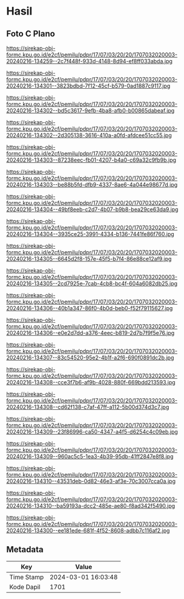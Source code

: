 # Hasil

## Foto C Plano

https://sirekap-obj-formc.kpu.go.id/e2cf/pemilu/pdpr/17/07/03/20/20/1707032020003-20240216-134259--2c7f448f-933d-4148-8d94-ef8ff033abda.jpg

https://sirekap-obj-formc.kpu.go.id/e2cf/pemilu/pdpr/17/07/03/20/20/1707032020003-20240216-134301--3823bdbd-7f12-45cf-b579-0ad1887c9117.jpg

https://sirekap-obj-formc.kpu.go.id/e2cf/pemilu/pdpr/17/07/03/20/20/1707032020003-20240216-134302--bd5c3617-9efb-4ba8-afb0-b00865dabeaf.jpg

https://sirekap-obj-formc.kpu.go.id/e2cf/pemilu/pdpr/17/07/03/20/20/1707032020003-20240216-134302--2d305138-3616-410a-a0fd-afdcee51cc55.jpg

https://sirekap-obj-formc.kpu.go.id/e2cf/pemilu/pdpr/17/07/03/20/20/1707032020003-20240216-134303--87238eec-fb01-4207-b4a0-c69a32c9fb9b.jpg

https://sirekap-obj-formc.kpu.go.id/e2cf/pemilu/pdpr/17/07/03/20/20/1707032020003-20240216-134303--be88b5fd-dfb9-4337-8ae6-4a044e98677d.jpg

https://sirekap-obj-formc.kpu.go.id/e2cf/pemilu/pdpr/17/07/03/20/20/1707032020003-20240216-134304--49bf8eeb-c2d7-4b07-b9b8-bea29ce63da9.jpg

https://sirekap-obj-formc.kpu.go.id/e2cf/pemilu/pdpr/17/07/03/20/20/1707032020003-20240216-134304--3935ce25-3991-4334-b136-7441fe86f760.jpg

https://sirekap-obj-formc.kpu.go.id/e2cf/pemilu/pdpr/17/07/03/20/20/1707032020003-20240216-134305--6645d2f8-157e-45f5-b7f4-86e88ce12af9.jpg

https://sirekap-obj-formc.kpu.go.id/e2cf/pemilu/pdpr/17/07/03/20/20/1707032020003-20240216-134305--2cd7925e-7cab-4cb8-bc4f-604a6082db25.jpg

https://sirekap-obj-formc.kpu.go.id/e2cf/pemilu/pdpr/17/07/03/20/20/1707032020003-20240216-134306--40b1a347-86f0-4b0d-beb0-f52f79115627.jpg

https://sirekap-obj-formc.kpu.go.id/e2cf/pemilu/pdpr/17/07/03/20/20/1707032020003-20240216-134306--e0e2d7dd-a376-4eec-b819-2d7b7f9f5e76.jpg

https://sirekap-obj-formc.kpu.go.id/e2cf/pemilu/pdpr/17/07/03/20/20/1707032020003-20240216-134307--83c54520-95e2-4b1f-a2f6-690f0891dc2b.jpg

https://sirekap-obj-formc.kpu.go.id/e2cf/pemilu/pdpr/17/07/03/20/20/1707032020003-20240216-134308--cce3f7b6-af9b-4028-880f-669bdd213593.jpg

https://sirekap-obj-formc.kpu.go.id/e2cf/pemilu/pdpr/17/07/03/20/20/1707032020003-20240216-134308--cd62f138-c7af-47ff-a112-5b00d374d3c7.jpg

https://sirekap-obj-formc.kpu.go.id/e2cf/pemilu/pdpr/17/07/03/20/20/1707032020003-20240216-134309--23f86996-ca50-4347-a4f5-d6254c4c09eb.jpg

https://sirekap-obj-formc.kpu.go.id/e2cf/pemilu/pdpr/17/07/03/20/20/1707032020003-20240216-134309--960ac5c5-1ea3-4b39-95db-41ff2847e8f8.jpg

https://sirekap-obj-formc.kpu.go.id/e2cf/pemilu/pdpr/17/07/03/20/20/1707032020003-20240216-134310--43531deb-0d82-46e3-af3e-70c3007cca0a.jpg

https://sirekap-obj-formc.kpu.go.id/e2cf/pemilu/pdpr/17/07/03/20/20/1707032020003-20240216-134310--ba59193a-dcc2-485e-ae80-f8ad342f5490.jpg

https://sirekap-obj-formc.kpu.go.id/e2cf/pemilu/pdpr/17/07/03/20/20/1707032020003-20240216-134300--ee181ede-681f-4f52-8608-adbb7c116af2.jpg


## Metadata

| Key        | Value               |
| ---------- | ------------------- |
| Time Stamp | 2024-03-01 16:03:48 |
| Kode Dapil | 1701                |



